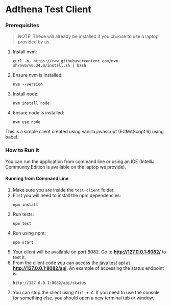 Adthena Test Client
================

### Prerequisites

> NOTE: These will already be installed if you choose to use a laptop provided by us.

1. Install nvm:
    ```
    curl -o- https://raw.githubusercontent.com/nvm-sh/nvm/v0.34.0/install.sh | bash
    ```
2. Ensure nvm is installed:
    ```
    nvm --version
    ```
3. Install node:
    ```
    nvm install node
    ```
4. Ensure node is installed:
    ```
    nvm use node
    ```

This is a simple client created using vanilla javascript (ECMAScript 6) using babel.

### How to Run It

You can run the application from command line or using an IDE (IntelliJ Community Edition is available on the laptop we
provide).

#### Running from Command Line

1. Make sure you are inside the `test-client` folder.
2. First you will need to install the npm dependencies:
    ```
    npm install
    ```
3. Run tests:
    ```
    npm test
    ```    
4. Run using npm:
    ```
    npm start
    ```
5. Your client will be available on port 8082. Go to **http://127.0.0.1:8082/** to test it.
6. From the client code you can access the java test api at **http://127.0.0.1:8082/api**. An example of accessing the status endpoint is:
    ```
    http://127.0.0.1:8082/api/status
    ```
7. You can stop the client using `Ctrl + C`. If you need to use the console for something else, you should open a new terminal tab or window.
